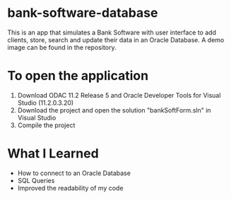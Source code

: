 # bank-software-database
This is an app that simulates a Bank Software with user interface to add clients, store, search and update their data in an Oracle Database.
A demo image can be found in the repository.

# To open the application
1. Download ODAC 11.2 Release 5 and Oracle Developer Tools for Visual Studio (11.2.0.3.20)
2. Download the project and open the solution "bankSoftForm.sln" in Visual Studio
3. Compile the project

# What I Learned

* How to connect to an Oracle Database
* SQL Queries
* Improved the readability of my code
